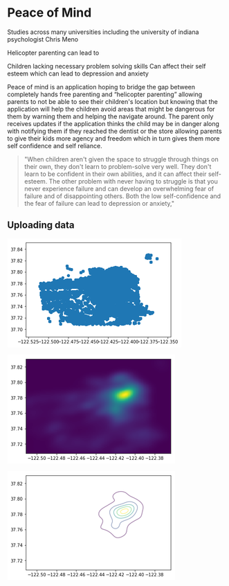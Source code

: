 # Peace of Mind

Studies across many universities including the university of indiana psychologist Chris Meno 

Helicopter parenting can lead to

Children lacking necessary problem solving skills
Can affect their self esteem which can lead to depression and anxiety

Peace of mind is an application hoping to bridge the gap between completely hands free parenting and “helicopter parenting” allowing parents to not be able to see their children's location but knowing that the application will help the children avoid areas that might be dangerous for them by warning them and helping the navigate around. The parent only receives updates if the application thinks the child may be in danger along with notifying them if they reached the dentist or the store allowing parents to give their kids more agency and freedom which in turn gives them more self confidence and self reliance.  

> "When children aren't given the space to struggle through things on their own, they don't learn to problem-solve very well. They don't learn to be confident in their own abilities, and it can affect their self-esteem. The other problem with never having to struggle is that you never experience failure and can develop an overwhelming fear of failure and of disappointing others. Both the low self-confidence and the fear of failure can lead to depression or anxiety,"

## Uploading data

![Image Scatter](docs/assets/scatter.png)

![Image KDE](docs/assets/kde.png)

![Image Contour](docs/assets/contour.png)
